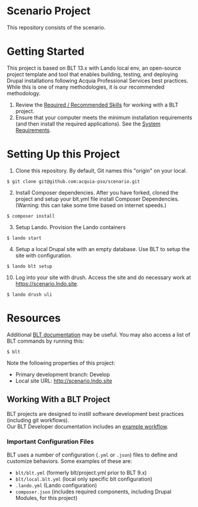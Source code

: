 # Scenario Project
This repository consists of the scenario.

# Getting Started
This project is based on BLT 13.x with Lando local env, an open-source project template and tool that enables building, testing, and deploying Drupal installations following Acquia Professional Services best practices. While this is one of many methodologies, it is our recommended methodology.

1. Review the [Required / Recommended Skills](https://docs.acquia.com/blt/developer/skills/) for working with a BLT project.
2. Ensure that your computer meets the minimum installation requirements (and then install the required applications). See the [System Requirements](https://docs.acquia.com/blt/install/).

# Setting Up this Project
1. Clone this repository. By default, Git names this "origin" on your local.
```
$ git clone git@github.com:acquia-pso/scenario.git
```

2. Install Composer dependencies.
After you have forked, cloned the project and setup your blt.yml file install Composer Dependencies. (Warning: this can take some time based on internet speeds.)
```
$ composer install
```
3. Setup Lando.
Provision the Lando containers
```
$ lando start
```

4. Setup a local Drupal site with an empty database.
Use BLT to setup the site with configuration.
```
$ lando blt setup
```

10. Log into your site with drush.
Access the site and do necessary work at https://scenario.lndo.site.
```
$ lando drush uli
```

# Resources

Additional [BLT documentation](https://docs.acquia.com/blt/) may be useful. You may also access a list of BLT commands by running this:
```
$ blt
```

Note the following properties of this project:
* Primary development branch: Develop
* Local site URL: http://scenario.lndo.site

## Working With a BLT Project
BLT projects are designed to instill software development best practices (including git workflows). \
Our BLT Developer documentation includes an [example workflow](https://docs.acquia.com/blt/developer/dev-workflow/).

### Important Configuration Files
BLT uses a number of configuration (`.yml` or `.json`) files to define and customize behaviors. Some examples of these are:

* `blt/blt.yml` (formerly blt/project.yml prior to BLT 9.x)
* `blt/local.blt.yml` (local only specific blt configuration)
* `.lando.yml` (Lando configuration)
* `composer.json` (includes required components, including Drupal Modules, for this project)
